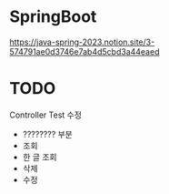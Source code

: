 # SpringBoot
https://java-spring-2023.notion.site/3-574791ae0d3746e7ab4d5cbd3a44eaed

# TODO
Controller Test 수정
* ???????? 부분
* 조회
* 한 글 조회
* 삭제
* 수정
